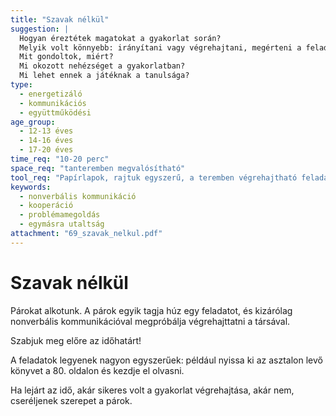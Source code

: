 ```yaml
---
title: "Szavak nélkül"
suggestion: | 
  Hogyan éreztétek magatokat a gyakorlat során?
  Melyik volt könnyebb: irányítani vagy végrehajtani, megérteni a feladatot?
  Mit gondoltok, miért?
  Mi okozott nehézséget a gyakorlatban?
  Mi lehet ennek a játéknak a tanulsága?
type:
  - energetizáló
  - kommunikációs
  - együttműködési
age_group:
  - 12-13 éves
  - 14-16 éves
  - 17-20 éves
time_req: "10-20 perc"
space_req: "tanteremben megvalósítható"
tool_req: "Papírlapok, rajtuk egyszerű, a teremben végrehajtható feladatokkal"
keywords: 
  - nonverbális kommunikáció
  - kooperáció
  - problémamegoldás
  - egymásra utaltság
attachment: "69_szavak_nelkul.pdf"
---
```


# Szavak nélkül

Párokat alkotunk. A párok egyik tagja húz egy feladatot, és kizárólag nonverbális kommunikációval megpróbálja végrehajttatni a társával.

Szabjuk meg előre az időhatárt!

A feladatok legyenek nagyon egyszerűek: például nyissa ki az asztalon levő könyvet a 80\. oldalon és kezdje el olvasni.

Ha lejárt az idő, akár sikeres volt a gyakorlat végrehajtása, akár nem, cseréljenek szerepet a párok.
  
  
